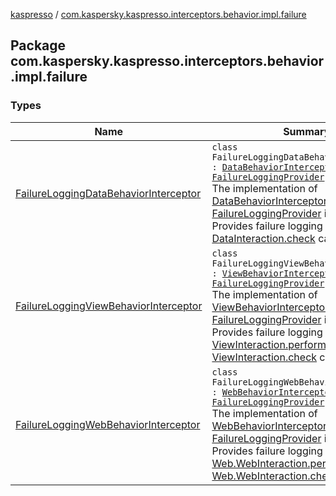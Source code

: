 [kaspresso](../index.md) / [com.kaspersky.kaspresso.interceptors.behavior.impl.failure](./index.md)

## Package com.kaspersky.kaspresso.interceptors.behavior.impl.failure

### Types

| Name | Summary |
|---|---|
| [FailureLoggingDataBehaviorInterceptor](-failure-logging-data-behavior-interceptor/index.md) | `class FailureLoggingDataBehaviorInterceptor : `[`DataBehaviorInterceptor`](../com.kaspersky.kaspresso.interceptors.behavior/-data-behavior-interceptor.md)`, `[`FailureLoggingProvider`](../com.kaspersky.kaspresso.failure/-failure-logging-provider/index.md)<br>The implementation of [DataBehaviorInterceptor](../com.kaspersky.kaspresso.interceptors.behavior/-data-behavior-interceptor.md) and [FailureLoggingProvider](../com.kaspersky.kaspresso.failure/-failure-logging-provider/index.md) interfaces. Provides failure logging functionality for [DataInteraction.check](#) calls. |
| [FailureLoggingViewBehaviorInterceptor](-failure-logging-view-behavior-interceptor/index.md) | `class FailureLoggingViewBehaviorInterceptor : `[`ViewBehaviorInterceptor`](../com.kaspersky.kaspresso.interceptors.behavior/-view-behavior-interceptor.md)`, `[`FailureLoggingProvider`](../com.kaspersky.kaspresso.failure/-failure-logging-provider/index.md)<br>The implementation of [ViewBehaviorInterceptor](../com.kaspersky.kaspresso.interceptors.behavior/-view-behavior-interceptor.md) and [FailureLoggingProvider](../com.kaspersky.kaspresso.failure/-failure-logging-provider/index.md) interfaces. Provides failure logging functionality for [ViewInteraction.perform](#) and [ViewInteraction.check](#) calls. |
| [FailureLoggingWebBehaviorInterceptor](-failure-logging-web-behavior-interceptor/index.md) | `class FailureLoggingWebBehaviorInterceptor : `[`WebBehaviorInterceptor`](../com.kaspersky.kaspresso.interceptors.behavior/-web-behavior-interceptor.md)`, `[`FailureLoggingProvider`](../com.kaspersky.kaspresso.failure/-failure-logging-provider/index.md)<br>The implementation of [WebBehaviorInterceptor](../com.kaspersky.kaspresso.interceptors.behavior/-web-behavior-interceptor.md) and [FailureLoggingProvider](../com.kaspersky.kaspresso.failure/-failure-logging-provider/index.md) interfaces. Provides failure logging functionality for [Web.WebInteraction.perform](#) and [Web.WebInteraction.check](#) calls. |
